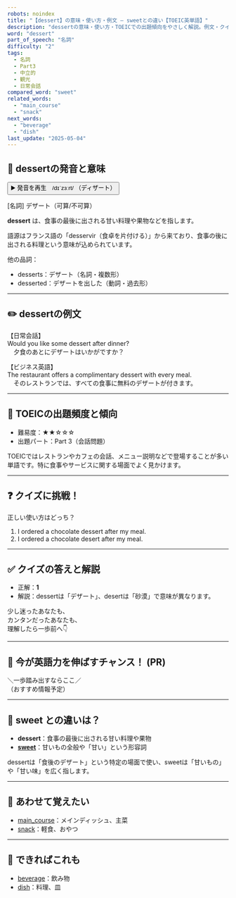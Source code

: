 ```yaml
---
robots: noindex
title: "【dessert】の意味・使い方・例文 ― sweetとの違い【TOEIC英単語】"
description: "dessertの意味・使い方・TOEICでの出題傾向をやさしく解説。例文・クイズ付きでsweetとの違いもわかりやすく学べます。"
word: "dessert"
part_of_speech: "名詞"
difficulty: "2"
tags:
  - 名詞
  - Part3
  - 中立的
  - 観光
  - 日常会話
compared_word: "sweet"
related_words:
  - "main_course"
  - "snack"
next_words:
  - "beverage"
  - "dish"
last_update: "2025-05-04"
---
```


## 🔰 dessertの発音と意味

<button class="play-audio" onclick="playTTS('dessert')">
  <span class="play-audio-main">
    ▶️ 発音を再生　/dɪˈzɜːrt/
  </span>
  <span class="play-audio-sub">
    （ディザート）
  </span>
</button>

[名詞] デザート（可算/不可算）

**dessert** は、食事の最後に出される甘い料理や果物などを指します。

語源はフランス語の「desservir（食卓を片付ける）」から来ており、食事の後に出される料理という意味が込められています。

他の品詞：  
- desserts：デザート（名詞・複数形）
- desserted：デザートを出した（動詞・過去形）

---

## ✏️ dessertの例文

【日常会話】  
Would you like some dessert after dinner?  
　夕食のあとにデザートはいかがですか？

【ビジネス英語】  
The restaurant offers a complimentary dessert with every meal.  
　そのレストランでは、すべての食事に無料のデザートが付きます。

---

## 🎯 TOEICの出題頻度と傾向

- 難易度：★★☆☆☆
- 出題パート：Part 3（会話問題）

TOEICではレストランやカフェの会話、メニュー説明などで登場することが多い単語です。特に食事やサービスに関する場面でよく見かけます。

---

## ❓ クイズに挑戦！

正しい使い方はどっち？

1. I ordered a chocolate dessert after my meal.  
2. I ordered a chocolate desert after my meal.

---

## ✅ クイズの答えと解説

- 正解：**1**
- 解説：dessertは「デザート」、desertは「砂漠」で意味が異なります。

少し迷ったあなたも、  
カンタンだったあなたも、  
理解したら一歩前へ👇️

---

## 🚀 今が英語力を伸ばすチャンス！ (PR)

<div class="info-center">
＼一歩踏み出すならここ／<br>  
（おすすめ情報予定）
</div>

---

## 🤔  sweet との違いは？

- **dessert**：食事の最後に出される甘い料理や果物
- **[sweet](/sweet)**：甘いもの全般や「甘い」という形容詞

dessertは「食後のデザート」という特定の場面で使い、sweetは「甘いもの」や「甘い味」を広く指します。

---

## 🧩 あわせて覚えたい

- [main_course](/main_course)：メインディッシュ、主菜
- [snack](/snack)：軽食、おやつ

---

## 📖 できればこれも

- [beverage](/beverage)：飲み物
- [dish](/dish)：料理、皿
<!-- cvid: aid40_bid20 -->
